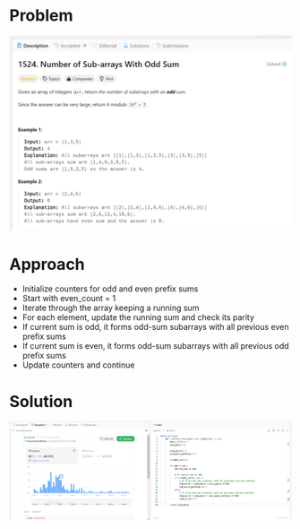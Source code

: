 # Problem
![Problem Description](https://github.com/praiseorji4/leetcode-daily/blob/main/solutions/2025-02/day25/images/problem.png?raw=true)

# Approach
- Initialize counters for odd and even prefix sums
- Start with even_count = 1 
- Iterate through the array keeping a running sum
- For each element, update the running sum and check its parity
- If current sum is odd, it forms odd-sum subarrays with all previous even prefix sums
- If current sum is even, it forms odd-sum subarrays with all previous odd prefix sums
- Update counters and continue

# Solution
![Submission Results](https://github.com/praiseorji4/leetcode-daily/blob/main/solutions/2025-02/day25/images/submission.png?raw=true)